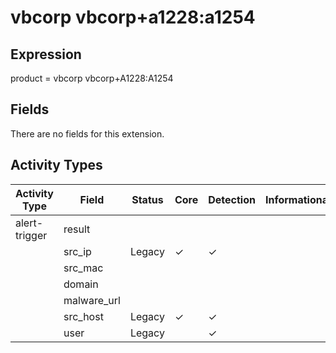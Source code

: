 vbcorp vbcorp+a1228:a1254
=========================

Expression
----------

product = vbcorp vbcorp+A1228:A1254

Fields
------

There are no fields for this extension.

Activity Types
--------------

| Activity Type | Field       | Status | Core     | Detection | Informational |
| ------------- | ----------- | ------ | -------- | --------- | ------------- |
| alert-trigger | result      |        |          |           |               |
|               | src_ip      | Legacy | &#10003; | &#10003;  |               |
|               | src_mac     |        |          |           |               |
|               | domain      |        |          |           |               |
|               | malware_url |        |          |           |               |
|               | src_host    | Legacy | &#10003; | &#10003;  |               |
|               | user        | Legacy |          | &#10003;  |               |

